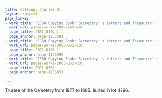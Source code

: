 ```yaml
---
title: Cotting, Charles U.
layout: subject
page_links:
- work_title: '1860 Copying Book: Secretary''s Letters and Treasurer''s Letters, 2005.062.003  '
  work_url: pages/works/2005-062-003
  page_title: CB01_0102_1
  page_anchor: page-1133591
- work_title: '1860 Copying Book: Secretary''s Letters and Treasurer''s Letters, 2005.062.003  '
  work_url: pages/works/2005-062-003
  page_title: CB01_0106_1
  page_anchor: page-1133595
- work_title: '1860 Copying Book: Secretary''s Letters and Treasurer''s Letters, 2005.062.003  '
  work_url: pages/works/2005-062-003
  page_title: CB01_0360
  page_anchor: page-1133851

---
```

<p>Trustee of the Cemetery from 1877 to 1885. Buried in lot 4396.</p>